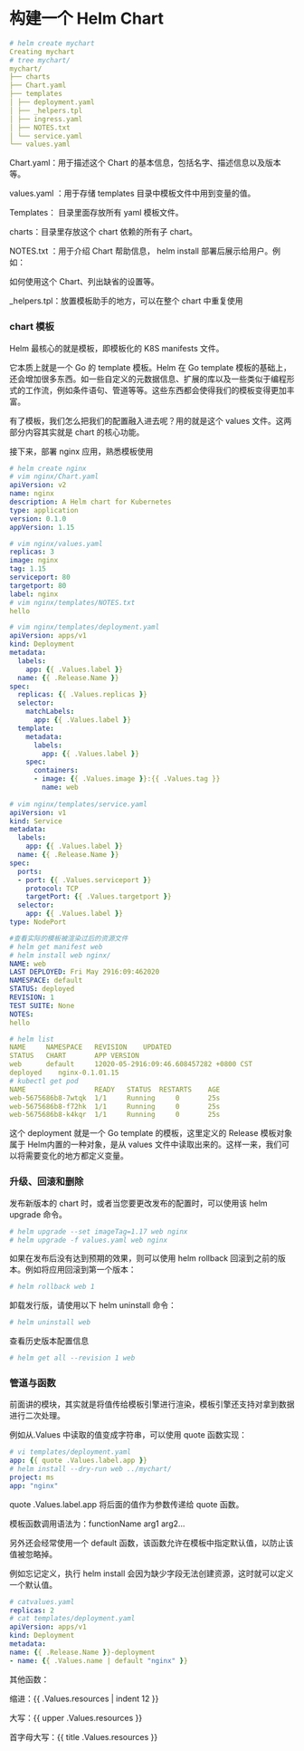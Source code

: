 # 构建一个 Helm Chart

```yaml
# helm create mychart
Creating mychart
# tree mychart/
mychart/
├── charts
├── Chart.yaml
├── templates
│ ├── deployment.yaml
│ ├── _helpers.tpl
│ ├── ingress.yaml
│ ├── NOTES.txt
│ └── service.yaml
└── values.yaml
```

Chart.yaml：用于描述这个 Chart 的基本信息，包括名字、描述信息以及版本等。

values.yaml ：用于存储 templates 目录中模板文件中用到变量的值。

Templates： 目录里面存放所有 yaml 模板文件。

charts：目录里存放这个 chart 依赖的所有子 chart。

NOTES.txt ：用于介绍 Chart 帮助信息， helm install 部署后展示给用户。例如：

如何使用这个 Chart、列出缺省的设置等。

_helpers.tpl：放置模板助手的地方，可以在整个 chart 中重复使用

### chart 模板

Helm 最核心的就是模板，即模板化的 K8S manifests 文件。

它本质上就是一个 Go 的 template 模板。Helm 在 Go template 模板的基础上，还会增加很多东西。如一些自定义的元数据信息、扩展的库以及一些类似于编程形式的工作流，例如条件语句、管道等等。这些东西都会使得我们的模板变得更加丰富。

有了模板，我们怎么把我们的配置融入进去呢？用的就是这个 values 文件。这两部分内容其实就是 chart 的核心功能。

接下来，部署 nginx 应用，熟悉模板使用

```yaml
# helm create nginx
# vim nginx/Chart.yaml
apiVersion: v2
name: nginx
description: A Helm chart for Kubernetes
type: application
version: 0.1.0
appVersion: 1.15

# vim nginx/values.yaml
replicas: 3
image: nginx
tag: 1.15
serviceport: 80
targetport: 80
label: nginx
# vim nginx/templates/NOTES.txt
hello

# vim nginx/templates/deployment.yaml
apiVersion: apps/v1
kind: Deployment
metadata:
  labels:
	app: {{ .Values.label }}
  name: {{ .Release.Name }}
spec:
  replicas: {{ .Values.replicas }}
  selector:
	matchLabels:
	  app: {{ .Values.label }}
  template:
	metadata:
	  labels:
		app: {{ .Values.label }}
	spec:
	  containers:
	  - image: {{ .Values.image }}:{{ .Values.tag }}
		name: web
		
# vim nginx/templates/service.yaml
apiVersion: v1
kind: Service
metadata:
  labels:
	app: {{ .Values.label }}
  name: {{ .Release.Name }}
spec:
  ports:
  - port: {{ .Values.serviceport }}
	protocol: TCP
	targetPort: {{ .Values.targetport }}
  selector:
	app: {{ .Values.label }}
type: NodePort

#查看实际的模板被渲染过后的资源文件
# helm get manifest web
# helm install web nginx/
NAME: web
LAST DEPLOYED: Fri May 2916:09:462020
NAMESPACE: default
STATUS: deployed
REVISION: 1
TEST SUITE: None
NOTES:
hello

# helm list
NAME	 NAMESPACE	 REVISION	 UPDATED
STATUS	 CHART		 APP VERSION
web		 default	 12020-05-2916:09:46.608457282 +0800 CST
deployed	nginx-0.1.01.15
# kubectl get pod
NAME				 READY	 STATUS	 RESTARTS	 AGE
web-5675686b8-7wtqk	 1/1	 Running	 0		 25s
web-5675686b8-f72hk	 1/1	 Running	 0		 25s
web-5675686b8-k4kqr	 1/1	 Running	 0		 25s
```

这个 deployment 就是一个 Go template 的模板，这里定义的 Release 模板对象属于 Helm内置的一种对象，是从 values 文件中读取出来的。这样一来，我们可以将需要变化的地方都定义变量。

### 升级、回滚和删除

发布新版本的 chart 时，或者当您要更改发布的配置时，可以使用该 helm upgrade 命令。

```yaml
# helm upgrade --set imageTag=1.17 web nginx
# helm upgrade -f values.yaml web nginx
```

如果在发布后没有达到预期的效果，则可以使用 helm rollback 回滚到之前的版本。例如将应用回滚到第一个版本：

```yaml
# helm rollback web 1
```

卸载发行版，请使用以下 helm uninstall 命令：

```yaml
# helm uninstall web
```

查看历史版本配置信息

```yaml
# helm get all --revision 1 web
```

### 管道与函数

前面讲的模块，其实就是将值传给模板引擎进行渲染，模板引擎还支持对拿到数据进行二次处理。

例如从.Values 中读取的值变成字符串，可以使用 quote 函数实现：

```yaml
# vi templates/deployment.yaml
app: {{ quote .Values.label.app }}
# helm install --dry-run web ../mychart/
project: ms
app: "nginx"
```

quote .Values.label.app 将后面的值作为参数传递给 quote 函数。

模板函数调用语法为：functionName arg1 arg2...

另外还会经常使用一个 default 函数，该函数允许在模板中指定默认值，以防止该值被忽略掉。

例如忘记定义，执行 helm install 会因为缺少字段无法创建资源，这时就可以定义一个默认值。

```yaml
# catvalues.yaml
replicas: 2
# cat templates/deployment.yaml
apiVersion: apps/v1
kind: Deployment
metadata:
name: {{ .Release.Name }}-deployment
- name: {{ .Values.name | default "nginx" }}
```

其他函数：

缩进：{{ .Values.resources | indent 12 }}

大写：{{ upper .Values.resources }}

首字母大写：{{ title .Values.resources }}



